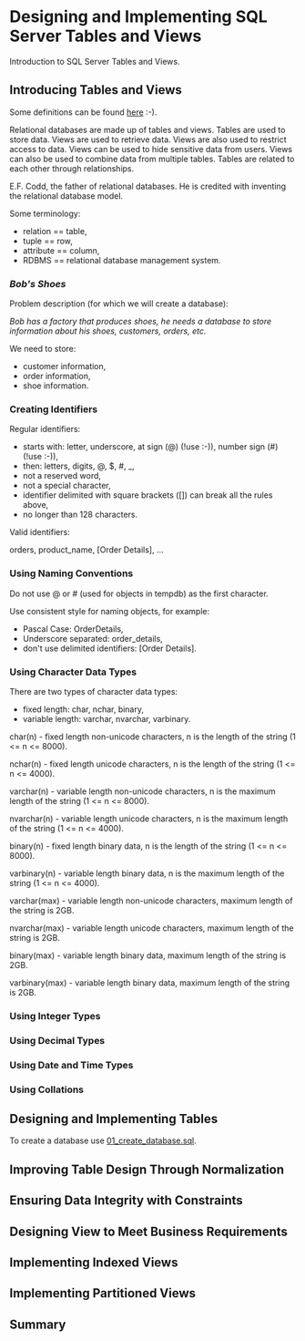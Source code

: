 # Designing and Implementing SQL Server Tables and Views

Introduction to SQL Server Tables and Views.

## Introducing Tables and Views

Some definitions can be found [here](definitions.md) :-).

Relational databases are made up of tables and views. Tables are used to store data. Views are used to retrieve data. Views are also used to restrict access to data. Views can be used to hide sensitive data from users. Views can also be used to combine data from multiple tables. Tables are related to each other through relationships.

E.F. Codd, the father of relational databases. He is credited with inventing the relational database model.

Some terminology:

- relation == table,
- tuple == row,
- attribute == column,
- RDBMS == relational database management system.

### _Bob's Shoes_

Problem description (for which we will create a database):

_Bob has a factory that produces shoes, he needs a database to store information about his shoes, customers, orders, etc._

We need to store:

- customer information,
- order information,
- shoe information.

### Creating Identifiers

Regular identifiers:

- starts with: letter, underscore, at sign (@) (!use :-)), number sign (#) (!use :-)),
- then: letters, digits, @, $, #, \_,
- not a reserved word,
- not a special character,
- identifier delimited with square brackets ([]) can break all the rules above,
- no longer than 128 characters.

Valid identifiers:

orders, product_name, [Order Details], ...

### Using Naming Conventions

Do not use @ or # (used for objects in tempdb) as the first character.

Use consistent style for naming objects, for example:

- Pascal Case: OrderDetails,
- Underscore separated: order_details,
- don't use delimited identifiers: [Order Details].

### Using Character Data Types

There are two types of character data types:

- fixed length: char, nchar, binary,
- variable length: varchar, nvarchar, varbinary.

char(n) - fixed length non-unicode characters, n is the length of the string (1 <= n <= 8000).

nchar(n) - fixed length unicode characters, n is the length of the string (1 <= n <= 4000).

varchar(n) - variable length non-unicode characters, n is the maximum length of the string (1 <= n <= 8000).

nvarchar(n) - variable length unicode characters, n is the maximum length of the string (1 <= n <= 4000).

binary(n) - fixed length binary data, n is the length of the string (1 <= n <= 8000).

varbinary(n) - variable length binary data, n is the maximum length of the string (1 <= n <= 4000).

varchar(max) - variable length non-unicode characters, maximum length of the string is 2GB.

nvarchar(max) - variable length unicode characters, maximum length of the string is 2GB.

binary(max) - variable length binary data, maximum length of the string is 2GB.

varbinary(max) - variable length binary data, maximum length of the string is 2GB.

### Using Integer Types

### Using Decimal Types

### Using Date and Time Types

### Using Collations

## Designing and Implementing Tables

To create a database use [01_create_database.sql](01_create_database.sql).

## Improving Table Design Through Normalization

## Ensuring Data Integrity with Constraints

## Designing View to Meet Business Requirements

## Implementing Indexed Views

## Implementing Partitioned Views

## Summary
